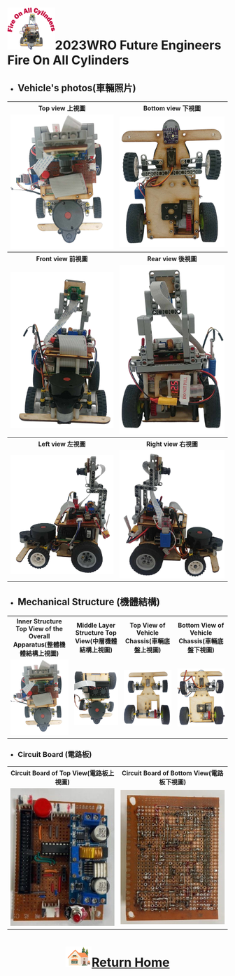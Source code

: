 ![LOGO](../other/img/logo.png)2023WRO Future Engineers Fire On All Cylinders  
=====
- ## Vehicle's photos(車輛照片)
<div align="center">
<table>
  <tr align="center">
    <th>Top view 上視圖</th>
    <th>Bottom view 下視圖 </th>

  </tr>
    <tr align="center">
    <td><img src="./img/top_view.png"  width = "350" alt="Top view" > </td>
    <td><img src="./img/Button_view.png" width = "350" alt="Bottom view " ></td>
  </tr>
    <tr align="center">
    <th> Front view 前視圖</th>
    <th>Rear view 後視圖 </th>
  </tr>
    </tr>
    <tr align="center">
    <td><img src="./img/front_view.png" width="350" alt="Front_view" ></td>
    <td><img src="./img/Rear_views.png" width="350" alt="Rear_view" ></td>
  </tr>
    <tr align="center">
    <th>Left view 左視圖</th>
    <th>Right view 右視圖</th>
  </tr>
    </tr>
    <tr align="center">
    <td><img src="./img/Left_view.png" width = "350"  alt="Left_view"></td>
    <td> <img src="./img/Right_view.png" width="350" alt="Right_view" ></td>
  </tr>
</table>
  
</div> 

- ## Mechanical Structure (機體結構)
<div align="center">
<table>
  <tr align="center">
      <th>Inner Structure Top View of the Overall Apparatus(整體機體結構上視圖) </th><th>Middle Layer Structure Top View(中層機體結構上視圖)</th><th>Top View of Vehicle Chassis(車輛底盤上視圖)</th><th>Bottom View of Vehicle Chassis(車輛底盤下視圖)</th>
  </tr>
  <tr align="center">
     <td>  <img src="./img/top_view.png"  width = "400" alt="整體機體結構上視圖" > </td><td><img src="../schemes/Assembly_Instructions/img/Middle_Layer_Structure_Top_View.png" width = "400" alt="中層機體結構上視圖" ></td><td><img src="./img/Vehicle%20Chassis%20Design_top_view.png" width="400" alt="車輛底盤上視圖" ></td>
     <td><img src="./img/Vehicle_Chassis_Design_down.png" width="400" alt="車輛底盤上視圖" ></td>
  </tr>
</table>
</div>

- ### Circuit Board (電路板)
<div align="center">
<table>
  <tr align="center">
      <th> Circuit Board of Top View(電路板上視圖) </th><th>Circuit Board of Bottom View(電路板下視圖)</th>
  </tr>
  <tr align="center">
     <td> <img src="../schemes/Assembly_Instructions/img/circuit_up.jpg" width="300" alt="circuit_up.jpg"> </td><td><img src="../schemes/Assembly_Instructions/img/circuit_lower.jpg" width="300" alt="circuit_lower.jpg"></td>
  </tr>
</table>
</div>


# <div align="center">![HOME](../other/img/Home.png)[Return Home](../)</div> 

